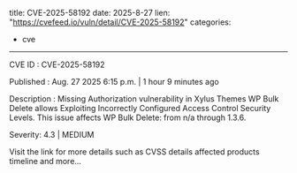  
title: CVE-2025-58192
date: 2025-8-27
lien: "https://cvefeed.io/vuln/detail/CVE-2025-58192"
categories:
  - cve
---

CVE ID : CVE-2025-58192

Published :  Aug. 27
2025
6:15 p.m. | 1 hour
9 minutes ago

Description : Missing Authorization vulnerability in Xylus Themes WP Bulk Delete allows Exploiting Incorrectly Configured Access Control Security Levels. This issue affects WP Bulk Delete: from n/a through 1.3.6.

Severity: 4.3 | MEDIUM

Visit the link for more details
such as CVSS details
affected products
timeline
and more...
